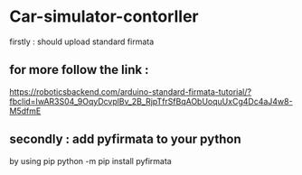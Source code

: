# Car-simulator-contorller

firstly : should upload standard firmata 

## for more follow the link :
https://roboticsbackend.com/arduino-standard-firmata-tutorial/?fbclid=IwAR3S04_9OqyDcvplBv_2B_RjpTfrSfBqAObUoquUxCg4Dc4aJ4w8-M5dfmE

## secondly : add pyfirmata to your python 
by using pip 
python -m pip install pyfirmata 
